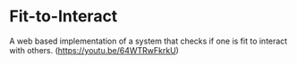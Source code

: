 # Fit-to-Interact
A web based implementation of a system that checks if one is fit to interact with others. (https://youtu.be/64WTRwFkrkU)
